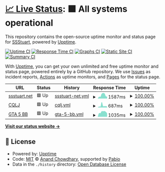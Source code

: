 # [📈 Live Status](https://ssstuart.net): <!--live status--> **🟩 All systems operational**

This repository contains the open-source uptime monitor and status page for [SSStuart](https://ssstuart.net), powered by [Upptime](https://github.com/upptime/upptime).

[![Uptime CI](https://github.com/SSStuart/ssstuartnet-upptime/workflows/Uptime%20CI/badge.svg)](https://github.com/SSStuart/ssstuartnet-upptime/actions?query=workflow%3A%22Uptime+CI%22)
[![Response Time CI](https://github.com/SSStuart/ssstuartnet-upptime/workflows/Response%20Time%20CI/badge.svg)](https://github.com/SSStuart/ssstuartnet-upptime/actions?query=workflow%3A%22Response+Time+CI%22)
[![Graphs CI](https://github.com/SSStuart/ssstuartnet-upptime/workflows/Graphs%20CI/badge.svg)](https://github.com/SSStuart/ssstuartnet-upptime/actions?query=workflow%3A%22Graphs+CI%22)
[![Static Site CI](https://github.com/SSStuart/ssstuartnet-upptime/workflows/Static%20Site%20CI/badge.svg)](https://github.com/SSStuart/ssstuartnet-upptime/actions?query=workflow%3A%22Static+Site+CI%22)
[![Summary CI](https://github.com/SSStuart/ssstuartnet-upptime/workflows/Summary%20CI/badge.svg)](https://github.com/SSStuart/ssstuartnet-upptime/actions?query=workflow%3A%22Summary+CI%22)

With [Upptime](https://upptime.js.org), you can get your own unlimited and free uptime monitor and status page, powered entirely by a GitHub repository. We use [Issues](https://github.com/SSStuart/ssstuartnet-upptime/issues) as incident reports, [Actions](https://github.com/SSStuart/ssstuartnet-upptime/actions) as uptime monitors, and [Pages](https://ssstuart.net) for the status page.

<!--start: status pages-->
<!-- This summary is generated by Upptime (https://github.com/upptime/upptime) -->
<!-- Do not edit this manually, your changes will be overwritten -->
<!-- prettier-ignore -->
| URL | Status | History | Response Time | Uptime |
| --- | ------ | ------- | ------------- | ------ |
| <img alt="" src="https://icons.duckduckgo.com/ip3/ssstuart.net.ico" height="13"> [ssstuart.net](https://ssstuart.net) | 🟩 Up | [ssstuart-net.yml](https://github.com/SSStuart/ssstuartnet-upptime/commits/HEAD/history/ssstuart-net.yml) | <details><summary><img alt="Response time graph" src="./graphs/ssstuart-net/response-time-week.png" height="20"> 1587ms</summary><br><a href="https://SSStuart.github.io/ssstuartnet-upptime/history/ssstuart-net"><img alt="Response time 1285" src="https://img.shields.io/endpoint?url=https%3A%2F%2Fraw.githubusercontent.com%2FSSStuart%2Fssstuartnet-upptime%2FHEAD%2Fapi%2Fssstuart-net%2Fresponse-time.json"></a><br><a href="https://SSStuart.github.io/ssstuartnet-upptime/history/ssstuart-net"><img alt="24-hour response time 869" src="https://img.shields.io/endpoint?url=https%3A%2F%2Fraw.githubusercontent.com%2FSSStuart%2Fssstuartnet-upptime%2FHEAD%2Fapi%2Fssstuart-net%2Fresponse-time-day.json"></a><br><a href="https://SSStuart.github.io/ssstuartnet-upptime/history/ssstuart-net"><img alt="7-day response time 1587" src="https://img.shields.io/endpoint?url=https%3A%2F%2Fraw.githubusercontent.com%2FSSStuart%2Fssstuartnet-upptime%2FHEAD%2Fapi%2Fssstuart-net%2Fresponse-time-week.json"></a><br><a href="https://SSStuart.github.io/ssstuartnet-upptime/history/ssstuart-net"><img alt="30-day response time 1258" src="https://img.shields.io/endpoint?url=https%3A%2F%2Fraw.githubusercontent.com%2FSSStuart%2Fssstuartnet-upptime%2FHEAD%2Fapi%2Fssstuart-net%2Fresponse-time-month.json"></a><br><a href="https://SSStuart.github.io/ssstuartnet-upptime/history/ssstuart-net"><img alt="1-year response time 1285" src="https://img.shields.io/endpoint?url=https%3A%2F%2Fraw.githubusercontent.com%2FSSStuart%2Fssstuartnet-upptime%2FHEAD%2Fapi%2Fssstuart-net%2Fresponse-time-year.json"></a></details> | <details><summary><a href="https://SSStuart.github.io/ssstuartnet-upptime/history/ssstuart-net">100.00%</a></summary><a href="https://SSStuart.github.io/ssstuartnet-upptime/history/ssstuart-net"><img alt="All-time uptime 99.93%" src="https://img.shields.io/endpoint?url=https%3A%2F%2Fraw.githubusercontent.com%2FSSStuart%2Fssstuartnet-upptime%2FHEAD%2Fapi%2Fssstuart-net%2Fuptime.json"></a><br><a href="https://SSStuart.github.io/ssstuartnet-upptime/history/ssstuart-net"><img alt="24-hour uptime 100.00%" src="https://img.shields.io/endpoint?url=https%3A%2F%2Fraw.githubusercontent.com%2FSSStuart%2Fssstuartnet-upptime%2FHEAD%2Fapi%2Fssstuart-net%2Fuptime-day.json"></a><br><a href="https://SSStuart.github.io/ssstuartnet-upptime/history/ssstuart-net"><img alt="7-day uptime 100.00%" src="https://img.shields.io/endpoint?url=https%3A%2F%2Fraw.githubusercontent.com%2FSSStuart%2Fssstuartnet-upptime%2FHEAD%2Fapi%2Fssstuart-net%2Fuptime-week.json"></a><br><a href="https://SSStuart.github.io/ssstuartnet-upptime/history/ssstuart-net"><img alt="30-day uptime 99.83%" src="https://img.shields.io/endpoint?url=https%3A%2F%2Fraw.githubusercontent.com%2FSSStuart%2Fssstuartnet-upptime%2FHEAD%2Fapi%2Fssstuart-net%2Fuptime-month.json"></a><br><a href="https://SSStuart.github.io/ssstuartnet-upptime/history/ssstuart-net"><img alt="1-year uptime 99.93%" src="https://img.shields.io/endpoint?url=https%3A%2F%2Fraw.githubusercontent.com%2FSSStuart%2Fssstuartnet-upptime%2FHEAD%2Fapi%2Fssstuart-net%2Fuptime-year.json"></a></details>
| <img alt="" src="https://ssstuart.net/CQLJ/favicon.ico" height="13"> [CQLJ](https://ssstuart.net/CQLJ) | 🟩 Up | [cqlj.yml](https://github.com/SSStuart/ssstuartnet-upptime/commits/HEAD/history/cqlj.yml) | <details><summary><img alt="Response time graph" src="./graphs/cqlj/response-time-week.png" height="20"> 687ms</summary><br><a href="https://SSStuart.github.io/ssstuartnet-upptime/history/cqlj"><img alt="Response time 456" src="https://img.shields.io/endpoint?url=https%3A%2F%2Fraw.githubusercontent.com%2FSSStuart%2Fssstuartnet-upptime%2FHEAD%2Fapi%2Fcqlj%2Fresponse-time.json"></a><br><a href="https://SSStuart.github.io/ssstuartnet-upptime/history/cqlj"><img alt="24-hour response time 374" src="https://img.shields.io/endpoint?url=https%3A%2F%2Fraw.githubusercontent.com%2FSSStuart%2Fssstuartnet-upptime%2FHEAD%2Fapi%2Fcqlj%2Fresponse-time-day.json"></a><br><a href="https://SSStuart.github.io/ssstuartnet-upptime/history/cqlj"><img alt="7-day response time 687" src="https://img.shields.io/endpoint?url=https%3A%2F%2Fraw.githubusercontent.com%2FSSStuart%2Fssstuartnet-upptime%2FHEAD%2Fapi%2Fcqlj%2Fresponse-time-week.json"></a><br><a href="https://SSStuart.github.io/ssstuartnet-upptime/history/cqlj"><img alt="30-day response time 494" src="https://img.shields.io/endpoint?url=https%3A%2F%2Fraw.githubusercontent.com%2FSSStuart%2Fssstuartnet-upptime%2FHEAD%2Fapi%2Fcqlj%2Fresponse-time-month.json"></a><br><a href="https://SSStuart.github.io/ssstuartnet-upptime/history/cqlj"><img alt="1-year response time 456" src="https://img.shields.io/endpoint?url=https%3A%2F%2Fraw.githubusercontent.com%2FSSStuart%2Fssstuartnet-upptime%2FHEAD%2Fapi%2Fcqlj%2Fresponse-time-year.json"></a></details> | <details><summary><a href="https://SSStuart.github.io/ssstuartnet-upptime/history/cqlj">100.00%</a></summary><a href="https://SSStuart.github.io/ssstuartnet-upptime/history/cqlj"><img alt="All-time uptime 99.96%" src="https://img.shields.io/endpoint?url=https%3A%2F%2Fraw.githubusercontent.com%2FSSStuart%2Fssstuartnet-upptime%2FHEAD%2Fapi%2Fcqlj%2Fuptime.json"></a><br><a href="https://SSStuart.github.io/ssstuartnet-upptime/history/cqlj"><img alt="24-hour uptime 100.00%" src="https://img.shields.io/endpoint?url=https%3A%2F%2Fraw.githubusercontent.com%2FSSStuart%2Fssstuartnet-upptime%2FHEAD%2Fapi%2Fcqlj%2Fuptime-day.json"></a><br><a href="https://SSStuart.github.io/ssstuartnet-upptime/history/cqlj"><img alt="7-day uptime 100.00%" src="https://img.shields.io/endpoint?url=https%3A%2F%2Fraw.githubusercontent.com%2FSSStuart%2Fssstuartnet-upptime%2FHEAD%2Fapi%2Fcqlj%2Fuptime-week.json"></a><br><a href="https://SSStuart.github.io/ssstuartnet-upptime/history/cqlj"><img alt="30-day uptime 99.90%" src="https://img.shields.io/endpoint?url=https%3A%2F%2Fraw.githubusercontent.com%2FSSStuart%2Fssstuartnet-upptime%2FHEAD%2Fapi%2Fcqlj%2Fuptime-month.json"></a><br><a href="https://SSStuart.github.io/ssstuartnet-upptime/history/cqlj"><img alt="1-year uptime 99.96%" src="https://img.shields.io/endpoint?url=https%3A%2F%2Fraw.githubusercontent.com%2FSSStuart%2Fssstuartnet-upptime%2FHEAD%2Fapi%2Fcqlj%2Fuptime-year.json"></a></details>
| <img alt="" src="https://gta5billboards.ssstuart.net/favicon.ico" height="13"> [GTA 5 BB](https://gta5billboards.ssstuart.net/) | 🟩 Up | [gta-5-bb.yml](https://github.com/SSStuart/ssstuartnet-upptime/commits/HEAD/history/gta-5-bb.yml) | <details><summary><img alt="Response time graph" src="./graphs/gta-5-bb/response-time-week.png" height="20"> 1035ms</summary><br><a href="https://SSStuart.github.io/ssstuartnet-upptime/history/gta-5-bb"><img alt="Response time 964" src="https://img.shields.io/endpoint?url=https%3A%2F%2Fraw.githubusercontent.com%2FSSStuart%2Fssstuartnet-upptime%2FHEAD%2Fapi%2Fgta-5-bb%2Fresponse-time.json"></a><br><a href="https://SSStuart.github.io/ssstuartnet-upptime/history/gta-5-bb"><img alt="24-hour response time 757" src="https://img.shields.io/endpoint?url=https%3A%2F%2Fraw.githubusercontent.com%2FSSStuart%2Fssstuartnet-upptime%2FHEAD%2Fapi%2Fgta-5-bb%2Fresponse-time-day.json"></a><br><a href="https://SSStuart.github.io/ssstuartnet-upptime/history/gta-5-bb"><img alt="7-day response time 1035" src="https://img.shields.io/endpoint?url=https%3A%2F%2Fraw.githubusercontent.com%2FSSStuart%2Fssstuartnet-upptime%2FHEAD%2Fapi%2Fgta-5-bb%2Fresponse-time-week.json"></a><br><a href="https://SSStuart.github.io/ssstuartnet-upptime/history/gta-5-bb"><img alt="30-day response time 981" src="https://img.shields.io/endpoint?url=https%3A%2F%2Fraw.githubusercontent.com%2FSSStuart%2Fssstuartnet-upptime%2FHEAD%2Fapi%2Fgta-5-bb%2Fresponse-time-month.json"></a><br><a href="https://SSStuart.github.io/ssstuartnet-upptime/history/gta-5-bb"><img alt="1-year response time 964" src="https://img.shields.io/endpoint?url=https%3A%2F%2Fraw.githubusercontent.com%2FSSStuart%2Fssstuartnet-upptime%2FHEAD%2Fapi%2Fgta-5-bb%2Fresponse-time-year.json"></a></details> | <details><summary><a href="https://SSStuart.github.io/ssstuartnet-upptime/history/gta-5-bb">100.00%</a></summary><a href="https://SSStuart.github.io/ssstuartnet-upptime/history/gta-5-bb"><img alt="All-time uptime 99.97%" src="https://img.shields.io/endpoint?url=https%3A%2F%2Fraw.githubusercontent.com%2FSSStuart%2Fssstuartnet-upptime%2FHEAD%2Fapi%2Fgta-5-bb%2Fuptime.json"></a><br><a href="https://SSStuart.github.io/ssstuartnet-upptime/history/gta-5-bb"><img alt="24-hour uptime 100.00%" src="https://img.shields.io/endpoint?url=https%3A%2F%2Fraw.githubusercontent.com%2FSSStuart%2Fssstuartnet-upptime%2FHEAD%2Fapi%2Fgta-5-bb%2Fuptime-day.json"></a><br><a href="https://SSStuart.github.io/ssstuartnet-upptime/history/gta-5-bb"><img alt="7-day uptime 100.00%" src="https://img.shields.io/endpoint?url=https%3A%2F%2Fraw.githubusercontent.com%2FSSStuart%2Fssstuartnet-upptime%2FHEAD%2Fapi%2Fgta-5-bb%2Fuptime-week.json"></a><br><a href="https://SSStuart.github.io/ssstuartnet-upptime/history/gta-5-bb"><img alt="30-day uptime 99.94%" src="https://img.shields.io/endpoint?url=https%3A%2F%2Fraw.githubusercontent.com%2FSSStuart%2Fssstuartnet-upptime%2FHEAD%2Fapi%2Fgta-5-bb%2Fuptime-month.json"></a><br><a href="https://SSStuart.github.io/ssstuartnet-upptime/history/gta-5-bb"><img alt="1-year uptime 99.97%" src="https://img.shields.io/endpoint?url=https%3A%2F%2Fraw.githubusercontent.com%2FSSStuart%2Fssstuartnet-upptime%2FHEAD%2Fapi%2Fgta-5-bb%2Fuptime-year.json"></a></details>

<!--end: status pages-->

[**Visit our status website →**](https://ssstuart.net)

## 📄 License

- Powered by: [Upptime](https://github.com/upptime/upptime)
- Code: [MIT](./LICENSE) © [Anand Chowdhary](https://anandchowdhary.com), supported by [Pabio](https://pabio.com)
- Data in the `./history` directory: [Open Database License](https://opendatacommons.org/licenses/odbl/1-0/)
